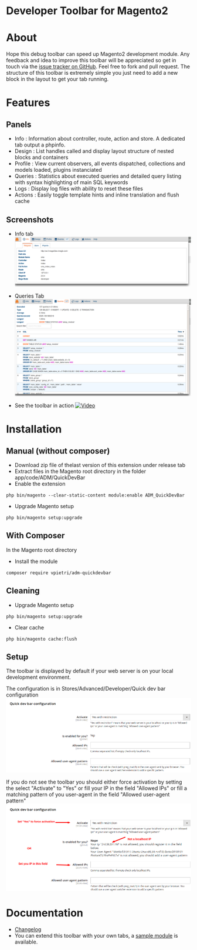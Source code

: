 Developer Toolbar for Magento2
====================================

# About

Hope this debug toolbar can speed up Magento2 development module. Any feedback and idea to improve this toolbar will be appreciated so get in touch via the [issue tracker on GitHub](https://github.com/vpietri/magento2-developer-quickdevbar/issues). Feel free to fork and pull request.
The structure of this toolbar is extremely simple you just need to add a new block in the layout to get your tab running.

# Features

## Panels

- Info : Information about controller, route, action and store. A dedicated tab output a phpinfo.
- Design : List handles called and display layout structure of nested blocks and containers
- Profile : View current observers, all events dispatched, collections and models loaded, plugins instanciated
- Queries :  Statistics about executed queries and detailed query listing with syntax highlighting of main SQL keywords
- Logs : Display log files with ability to reset these files
- Actions : Easily toggle template hints and inline translation and flush cache

## Screenshots

- Info tab
![](doc/images/qdb_screen_request.png)

- Queries Tab
![](doc/images/qdb_screen_queries.png)

- See the toolbar in action
[![Video](http://i.imgur.com/igZ0Up6.png)](https://www.youtube.com/watch?v=7p2Y_dqBfCM)

# Installation

## Manual (without composer)

- Download zip file of thelast version of this extension under release tab
- Extract files in the Magento root directory in the folder app/code/ADM/QuickDevBar
- Enable the extension
```
php bin/magento --clear-static-content module:enable ADM_QuickDevBar
```
- Upgrade Magento setup
```
php bin/magento setup:upgrade
```

## With Composer

In the Magento root directory

- Install the module
```
composer require vpietri/adm-quickdevbar
```

## Cleaning

- Upgrade Magento setup
```
php bin/magento setup:upgrade
```

- Clear cache
```
php bin/magento cache:flush
```

## Setup

The toolbar is displayed by default if your web server is on your local development environment.

The configuration is in  Stores/Advanced/Developer/Quick dev bar configuration
![](doc/images/qdb_screen_config_ok.png)

If you do not see the toolbar you should either force activation by setting the select "Activate" to "Yes" or fill your IP in the field "Allowed IPs" or fill a matching pattern of you user-agent in the field "Allowed user-agent pattern" 
![](doc/images/qdb_screen_config_ko.png)

# Documentation

- [Changelog](doc/Changelog.md)
- You can extend this toolbar with your own tabs, a [sample module](https://github.com/vpietri/magento2-brandnew_quikdevsample) is available.
